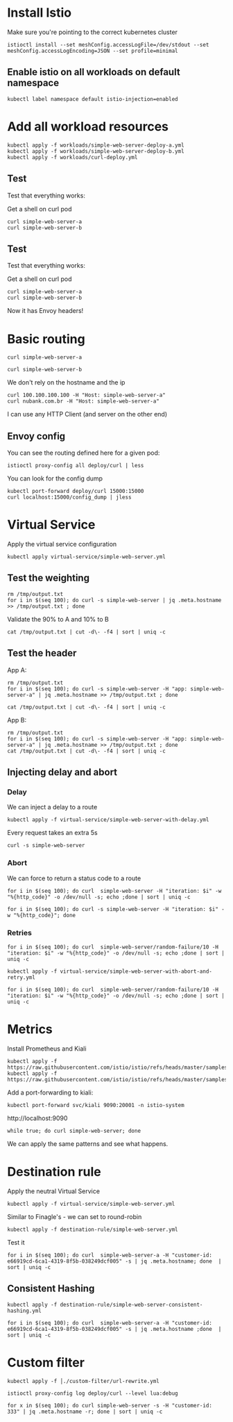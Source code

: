 # Install Istio

Make sure you're pointing to the correct kubernetes cluster

```shell
istioctl install --set meshConfig.accessLogFile=/dev/stdout --set meshConfig.accessLogEncoding=JSON --set profile=minimal
```

## Enable istio on all workloads on default namespace

```shell
kubectl label namespace default istio-injection=enabled
```

# Add all workload resources

```shell
kubectl apply -f workloads/simple-web-server-deploy-a.yml
kubectl apply -f workloads/simple-web-server-deploy-b.yml
kubectl apply -f workloads/curl-deploy.yml
```

## Test

Test that everything works:

Get a shell on curl pod

```shell
curl simple-web-server-a
curl simple-web-server-b
```

## Test

Test that everything works:

Get a shell on curl pod

```shell
curl simple-web-server-a
curl simple-web-server-b
```

Now it has Envoy headers!

# Basic routing

```shell
curl simple-web-server-a
```

```shell
curl simple-web-server-b
```

We don't rely on the hostname and the ip

```shell
curl 100.100.100.100 -H "Host: simple-web-server-a"
curl nubank.com.br -H "Host: simple-web-server-a"
```

I can use any HTTP Client (and server on the other end)

## Envoy config

You can see the routing defined here for a given pod:

```shell
istioctl proxy-config all deploy/curl | less
```

You can look for the config dump

```shell
kubectl port-forward deploy/curl 15000:15000
curl localhost:15000/config_dump | jless
```

# Virtual Service

Apply the virtual service configuration

```shell
kubectl apply virtual-service/simple-web-server.yml
```

## Test the weighting

```shell
rm /tmp/output.txt
for i in $(seq 100); do curl -s simple-web-server | jq .meta.hostname >> /tmp/output.txt ; done
```

Validate the 90% to A and 10% to B

```shell
cat /tmp/output.txt | cut -d\- -f4 | sort | uniq -c
```
## Test the header

App A:

```shell
rm /tmp/output.txt
for i in $(seq 100); do curl -s simple-web-server -H "app: simple-web-server-a" | jq .meta.hostname >> /tmp/output.txt ; done

cat /tmp/output.txt | cut -d\- -f4 | sort | uniq -c
```

App B:

```shell
rm /tmp/output.txt
for i in $(seq 100); do curl -s simple-web-server -H "app: simple-web-server-a" | jq .meta.hostname >> /tmp/output.txt ; done
cat /tmp/output.txt | cut -d\- -f4 | sort | uniq -c
```

## Injecting delay and abort

### Delay

We can inject a delay to a route

```shell
kubectl apply -f virtual-service/simple-web-server-with-delay.yml
```

Every request takes an extra 5s

```shell
curl -s simple-web-server
```

### Abort

We can force to return a status code to a route

```shell
for i in $(seq 100); do curl  simple-web-server -H "iteration: $i" -w "%{http_code}" -o /dev/null -s; echo ;done | sort | uniq -c
```

```shell
for i in $(seq 100); do curl -s simple-web-server -H "iteration: $i" -w "%{http_code}"; done
```

### Retries

```shell
for i in $(seq 100); do curl  simple-web-server/random-failure/10 -H "iteration: $i" -w "%{http_code}" -o /dev/null -s; echo ;done | sort | uniq -c
```

```shell
kubectl apply -f virtual-service/simple-web-server-with-abort-and-retry.yml
```

```shell
for i in $(seq 100); do curl  simple-web-server/random-failure/10 -H "iteration: $i" -w "%{http_code}" -o /dev/null -s; echo ;done | sort | uniq -c
```

# Metrics

Install Prometheus and Kiali

```shell
kubectl apply -f https://raw.githubusercontent.com/istio/istio/refs/heads/master/samples/addons/prometheus.yaml
kubectl apply -f https://raw.githubusercontent.com/istio/istio/refs/heads/master/samples/addons/kiali.yaml
```

Add a port-forwarding to kiali:

```shell
kubectl port-forward svc/kiali 9090:20001 -n istio-system
```

http://localhost:9090

```shell
while true; do curl simple-web-server; done
```

We can apply the same patterns and see what happens.

# Destination rule

Apply the neutral Virtual Service

```shell
kubectl apply -f virtual-service/simple-web-server.yml
```

Similar to Finagle's - we can set to round-robin

```shell
kubectl apply -f destination-rule/simple-web-server.yml
```

Test it

```shell
for i in $(seq 100); do curl  simple-web-server-a -H "customer-id: e66919cd-6ca1-4319-8f5b-038249dcf005" -s | jq .meta.hostname; done  | sort | uniq -c
```

## Consistent Hashing

```shell
kubectl apply -f destination-rule/simple-web-server-consistent-hashing.yml
```

```shell
for i in $(seq 100); do curl  simple-web-server-a -H "customer-id: e66919cd-6ca1-4319-8f5b-038249dcf005" -s | jq .meta.hostname ;done  | sort | uniq -c
```

# Custom filter

```shell
kubectl apply -f │./custom-filter/url-rewrite.yml
```

```shell
istioctl proxy-config log deploy/curl --level lua:debug
```

```shell
for x in $(seq 100); do curl simple-web-server -s -H "customer-id: 333" | jq .meta.hostname -r; done | sort | uniq -c
```